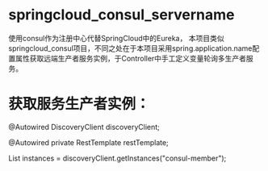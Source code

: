 # springcloud_consul_servername
使用consul作为注册中心代替SpringCloud中的Eureka，
本项目类似springcloud_consul项目，不同之处在于本项目采用spring.application.name配置属性获取远端生产者服务实例，于Controller中手工定义变量轮询多生产者服务。

# 获取服务生产者实例：
@Autowired DiscoveryClient discoveryClient;

@Autowired private RestTemplate restTemplate;

List instances = discoveryClient.getInstances("consul-member");
